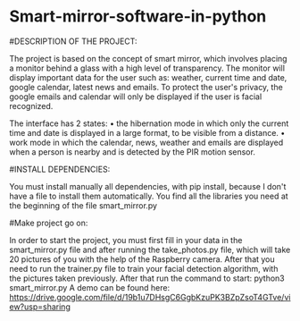# Smart-mirror-software-in-python

#DESCRIPTION OF THE PROJECT:

The project is based on the concept of smart mirror, which involves placing a monitor behind a glass with a high level of transparency. The monitor will display important data for the user such as: weather, current time and date, google calendar, latest news and emails. To protect the user's privacy, the google emails and calendar will only be displayed if the user is facial recognized.

The interface has 2 states:
•	the hibernation mode in which only the current time and date is displayed in a large format, to be visible from a distance.
•	 work mode in which the calendar, news, weather and emails are displayed when a person is nearby and is detected by the PIR motion sensor.

#INSTALL DEPENDENCIES:

You must install manually all dependencies, with pip install, because I don't have a file to install them automatically. You find all the libraries you need at the beginning of the file smart_mirror.py
	
#Make project go on:

In order to start the project, you must first fill in your data in the smart_mirror.py file and after running the take_photos.py file, which will take 20 pictures of you with the help of the Raspberry camera. After that you need to run the trainer.py file to train your facial detection algorithm, with the pictures taken previously. After that run the command to start:
	python3 smart_mirror.py
A demo can be found here: https://drive.google.com/file/d/19b1u7DHsgC6GgbKzuPK3BZpZsoT4GTve/view?usp=sharing
